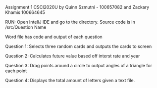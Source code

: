 Assignment 1 CSCI2020U by Quinn Szmutni - 100657082 and Zackary Khamis 100664645

RUN: Open InteliJ IDE and go to the directory. Source code is in /src/Question Name

Word file has code and output of each question

Question 1: Selects three random cards and outputs the cards to screen

Question 2: Calculates future value based off interst rate and year

Question 3: Drag points around a circle to output angles of a triangle for each point

Question 4: Displays the total amount of letters given a text file.

